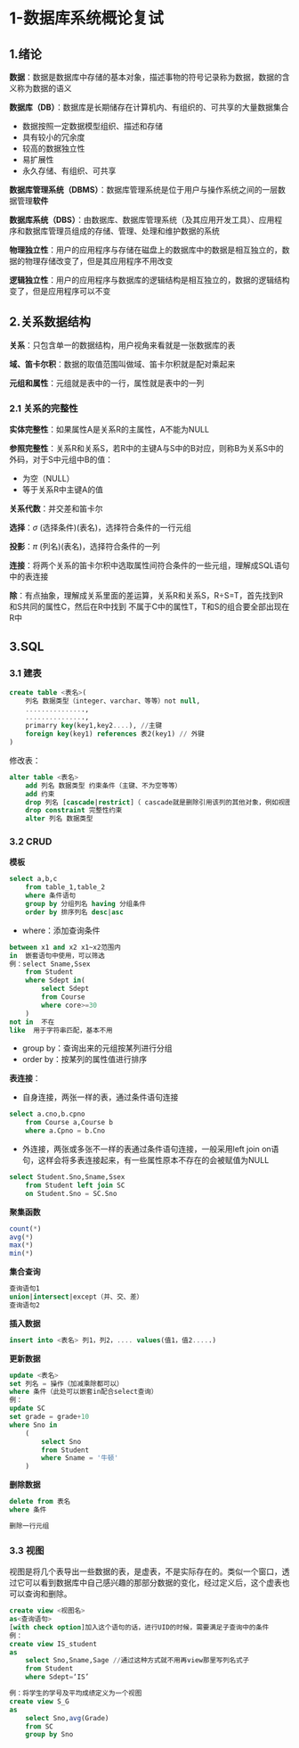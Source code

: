 # 1-数据库系统概论复试

## 1.绪论

**数据**：数据是数据库中存储的基本对象，描述事物的符号记录称为数据，数据的含义称为数据的语义

**数据库（DB）**：数据库是长期储存在计算机内、有组织的、可共享的大量数据集合

- 数据按照一定数据模型组织、描述和存储
- 具有较小的冗余度
- 较高的数据独立性
- 易扩展性
- 永久存储、有组织、可共享

**数据库管理系统（DBMS）**：数据库管理系统是位于用户与操作系统之间的一层数据管理**软件**

**数据库系统（DBS）**：由数据库、数据库管理系统（及其应用开发工具）、应用程序和数据库管理员组成的存储、管理、处理和维护数据的系统

**物理独立性**：用户的应用程序与存储在磁盘上的数据库中的数据是相互独立的，数据的物理存储改变了，但是其应用程序不用改变

**逻辑独立性**：用户的应用程序与数据库的逻辑结构是相互独立的，数据的逻辑结构变了，但是应用程序可以不变



## 2.关系数据结构

**关系**：只包含单一的数据结构，用户视角来看就是一张数据库的表

**域、笛卡尔积**：数据的取值范围叫做域、笛卡尔积就是配对乘起来

**元组和属性**：元组就是表中的一行，属性就是表中的一列

### 2.1 关系的完整性

**实体完整性**：如果属性A是关系R的主属性，A不能为NULL

**参照完整性**：关系R和关系S，若R中的主键A与S中的B对应，则称B为关系S中的外码，对于S中元组中B的值：

- 为空（NULL）
- 等于关系R中主键A的值

**关系代数**：并交差和笛卡尔

**选择**：$\sigma$ (选择条件)(表名)，选择符合条件的一行元组

**投影**：$\pi$ (列名)(表名)，选择符合条件的一列

**连接**：将两个关系的笛卡尔积中选取属性间符合条件的一些元组，理解成SQL语句中的表连接

**除**：有点抽象，理解成关系里面的差运算，关系R和关系S，R÷S=T，首先找到R和S共同的属性C，然后在R中找到 不属于C中的属性T，T和S的组合要全部出现在R中



## 3.SQL

###  3.1 建表

```sql
create table <表名>(
	列名 数据类型（integer、varchar、等等）not null,
    ...............,
    ...............,
    primarry key(key1,key2....), //主键
    foreign key(key1) references 表2(key1) // 外键
)
```

修改表：

```sql
alter table <表名>
	add 列名 数据类型 约束条件（主键、不为空等等）
	add 约束
	drop 列名 [cascade|restrict]（ cascade就是删除引用该列的其他对象，例如视图）（restrict如果该列有其他对象引用，则拒绝删除该列）
	drop constraint 完整性约束
	alter 列名 数据类型
```

### 3.2 CRUD

**模板**

```sql
select a,b,c 
	from table_1,table_2
	where 条件语句
	group by 分组列名 having 分组条件
	order by 排序列名 desc|asc
```

- where：添加查询条件

```sql
between x1 and x2 x1~x2范围内 
in 	嵌套语句中使用，可以筛选
例：select Sname,Ssex
	from Student
	where Sdept in(
    	select Sdept
        from Course
        where core>=30
    )
not in  不在
like  用于字符串匹配，基本不用
```

- group by：查询出来的元组按某列进行分组
- order by：按某列的属性值进行排序

**表连接**：

- 自身连接，两张一样的表，通过条件语句连接

```sql
select a.cno,b.cpno
	from Course a,Course b
	where a.Cpno = b.Cno
```

- 外连接，两张或多张不一样的表通过条件语句连接，一般采用left join on语句，这样会将多表连接起来，有一些属性原本不存在的会被赋值为NULL

```sql
select Student.Sno,Sname,Ssex
	from Student left join SC
	on Student.Sno = SC.Sno
```

**聚集函数**

```sql
count(*)
avg(*)
max(*)
min(*)
```

**集合查询**

```sql
查询语句1
union|intersect|except（并、交、差）
查询语句2
```

**插入数据**

```sql
insert into <表名> 列1，列2，.... values(值1，值2.....)
```

**更新数据**

```sql
update <表名>
set 列名 = 操作（加减乘除都可以）
where 条件（此处可以嵌套in配合select查询）
例：
update SC
set grade = grade+10
where Sno in
	(
        select Sno 
        from Student
        where Sname = '牛顿'
    )
```

**删除数据**

```sql
delete from 表名
where 条件

删除一行元组
```



### 3.3 视图

视图是将几个表导出一些数据的表，是虚表，不是实际存在的。类似一个窗口，透过它可以看到数据库中自己感兴趣的那部分数据的变化，经过定义后，这个虚表也可以查询和删除。

```sql
create view <视图名>
as<查询语句>
[with check option]加入这个语句的话，进行UID的时候，需要满足子查询中的条件
例：
create view IS_student
as
	select Sno,Sname,Sage //通过这种方式就不用再view那里写列名式子
	from Student
	where Sdept=‘IS’

例：将学生的学号及平均成绩定义为一个视图
create view S_G
as
	select Sno,avg(Grade)
	from SC
	group by Sno
```



